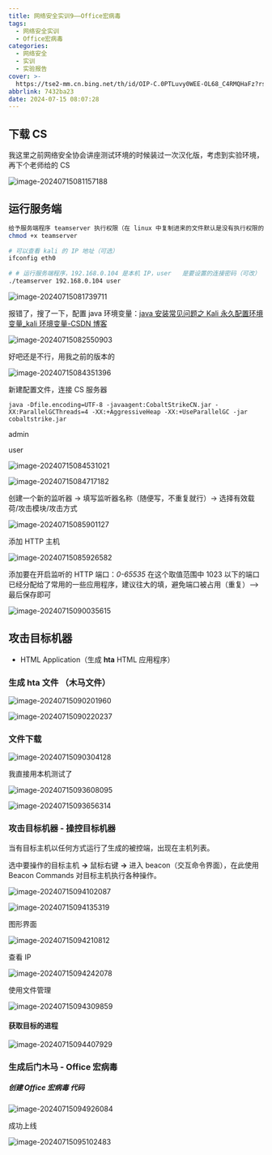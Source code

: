 ```yaml
---
title: 网络安全实训9——Office宏病毒
tags:
  - 网络安全实训
  - Office宏病毒
categories:
  - 网络安全
  - 实训
  - 实验报告
cover: >-
  https://tse2-mm.cn.bing.net/th/id/OIP-C.0PTLuvy0WEE-OL68_C4RMQHaFz?rs=1&pid=ImgDetMain
abbrlink: 7432ba23
date: 2024-07-15 08:07:28
---
```


## 下载 CS

我这里之前网络安全协会讲座测试环境的时候装过一次汉化版，考虑到实验环境，再下个老师给的 CS

![image-20240715081157188](../images/zuolao/9/image-20240715081157188.png)

## 运行服务端

```bash
给予服务端程序 teamserver 执行权限（在 linux 中复制进来的文件默认是没有执行权限的）
chmod +x teamserver
 
# 可以查看 kali 的 IP 地址（可选）
ifconfig eth0
 
# # 运行服务端程序，192.168.0.104 是本机 IP，user   是要设置的连接密码（可改）
./teamserver 192.168.0.104 user
```

![image-20240715081739711](../images/zuolao/9/image-20240715081739711.png)

报错了，搜了一下，配置 java 环境变量：[java 安装常见问题之 Kali 永久配置环境变量_kali 环境变量-CSDN 博客](https://blog.csdn.net/woaipdd/article/details/130437412#/)

![image-20240715082550903](../images/zuolao/9/image-20240715082550903.png)

好吧还是不行，用我之前的版本的

![image-20240715084351396](../images/zuolao/9/image-20240715084351396.png)

新建配置文件，连接 CS 服务器 

```
java -Dfile.encoding=UTF-8 -javaagent:CobaltStrikeCN.jar -XX:ParallelGCThreads=4 -XX:+AggressiveHeap -XX:+UseParallelGC -jar cobaltstrike.jar
```

admin

user

![image-20240715084531021](../images/zuolao/9/image-20240715084531021.png)

![image-20240715084717182](../images/zuolao/9/image-20240715084717182.png)

创建一个新的监听器 -> 填写监听器名称（随便写，不重复就行）-> 选择有效载荷/攻击模块/攻击方式

![image-20240715085901127](../images/zuolao/9/image-20240715085901127.png)

添加 HTTP 主机

![image-20240715085926582](../images/zuolao/9/image-20240715085926582.png)

添加要在开启监听的 HTTP 端口：*0-65535*  在这个取值范围中 1023 以下的端口已经分配给了常用的一些应用程序，建议往大的填，避免端口被占用（重复）--> 最后保存即可

![image-20240715090035615](../images/zuolao/9/image-20240715090035615.png)

## 攻击目标机器

- HTML Application（生成 **hta** HTML 应用程序）

### 生成 hta 文件 （木马文件）

![image-20240715090201960](../images/zuolao/9/image-20240715090201960.png)

![image-20240715090220237](../images/zuolao/9/image-20240715090220237.png)

### 文件下载

![image-20240715090304128](../images/zuolao/9/image-20240715090304128.png)

我直接用本机测试了

![image-20240715093608095](../images/zuolao/9/image-20240715093608095.png)

![image-20240715093656314](../images/zuolao/9/image-20240715093656314.png)

### 攻击目标机器 - 操控目标机器

当有目标主机以任何方式运行了生成的被控端，出现在主机列表。

选中要操作的目标主机 **->** 鼠标右键 **->** 进入 beacon（交互命令界面），在此使用 Beacon Commands 对目标主机执行各种操作。

![image-20240715094102087](../images/zuolao/9/image-20240715094102087.png)

![image-20240715094135319](../images/zuolao/9/image-20240715094135319.png)

图形界面

![image-20240715094210812](../images/zuolao/9/image-20240715094210812.png)

查看 IP

![image-20240715094242078](../images/zuolao/9/image-20240715094242078.png)

使用文件管理

![image-20240715094309859](../images/zuolao/9/image-20240715094309859.png)

#### 获取目标的进程

![image-20240715094407929](../images/zuolao/9/image-20240715094407929.png)

### 生成后门木马 - Office 宏病毒

##### **创建** Office 宏病毒 代码

![image-20240715094926084](../images/zuolao/9/image-20240715094926084.png)

成功上线

![image-20240715095102483](../images/zuolao/9/image-20240715095102483.png)
